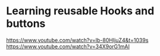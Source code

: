 # Learning reusable Hooks and buttons

https://www.youtube.com/watch?v=Ib-80HIjuZ4&t=1039s
https://www.youtube.com/watch?v=34X9orG1mAI


